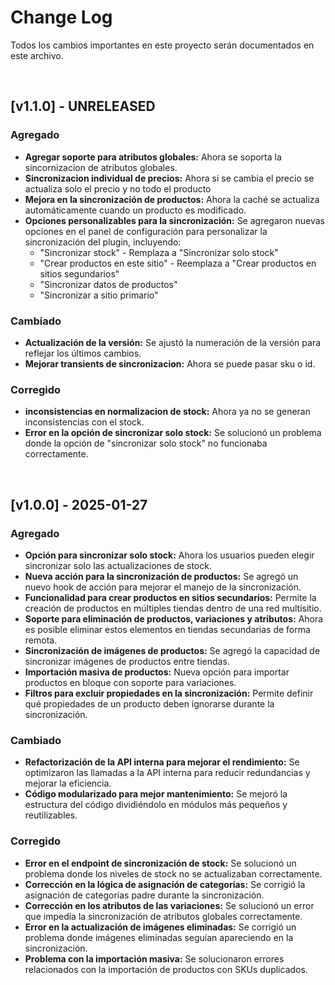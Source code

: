# Change Log  
Todos los cambios importantes en este proyecto serán documentados en este archivo.  

<br>  

## [v1.1.0] - UNRELEASED

### **Agregado**  

- **Agregar soporte para atributos globales:** Ahora se soporta la sincornizacion de atributos globales.
- **Sincronizacion individual de precios:** Ahora si se cambia el precio se actualiza solo el precio y no todo el producto
- **Mejora en la sincronización de productos:** Ahora la caché se actualiza automáticamente cuando un producto es modificado.  
- **Opciones personalizables para la sincronización:** Se agregaron nuevas opciones en el panel de configuración para personalizar la sincronización del plugin, incluyendo:  
  - "Sincronizar stock" - Remplaza a "Sincronizar solo stock"
  - "Crear productos en este sitio" - Reemplaza a "Crear productos en sitios segundarios"
  - "Sincronizar datos de productos"  
  - "Sincronizar a sitio primario"  

### **Cambiado**  

- **Actualización de la versión:** Se ajustó la numeración de la versión para reflejar los últimos cambios.  
- **Mejorar transients de sincronizacion:** Ahora se puede pasar sku o id.

### **Corregido**  

- **inconsistencias en normalizacion de stock:** Ahora ya no se generan inconsistencias con el stock.
- **Error en la opción de sincronizar solo stock:** Se solucionó un problema donde la opción de "sincronizar solo stock" no funcionaba correctamente.  

<br>  

## [v1.0.0] - 2025-01-27  

### **Agregado**  

- **Opción para sincronizar solo stock:** Ahora los usuarios pueden elegir sincronizar solo las actualizaciones de stock.  
- **Nueva acción para la sincronización de productos:** Se agregó un nuevo hook de acción para mejorar el manejo de la sincronización.  
- **Funcionalidad para crear productos en sitios secundarios:** Permite la creación de productos en múltiples tiendas dentro de una red multisitio.  
- **Soporte para eliminación de productos, variaciones y atributos:** Ahora es posible eliminar estos elementos en tiendas secundarias de forma remota.  
- **Sincronización de imágenes de productos:** Se agregó la capacidad de sincronizar imágenes de productos entre tiendas.  
- **Importación masiva de productos:** Nueva opción para importar productos en bloque con soporte para variaciones.  
- **Filtros para excluir propiedades en la sincronización:** Permite definir qué propiedades de un producto deben ignorarse durante la sincronización.  

### **Cambiado**  

- **Refactorización de la API interna para mejorar el rendimiento:** Se optimizaron las llamadas a la API interna para reducir redundancias y mejorar la eficiencia.  
- **Código modularizado para mejor mantenimiento:** Se mejoró la estructura del código dividiéndolo en módulos más pequeños y reutilizables.  

### **Corregido**  

- **Error en el endpoint de sincronización de stock:** Se solucionó un problema donde los niveles de stock no se actualizaban correctamente.  
- **Corrección en la lógica de asignación de categorías:** Se corrigió la asignación de categorías padre durante la sincronización.  
- **Corrección en los atributos de las variaciones:** Se solucionó un error que impedía la sincronización de atributos globales correctamente.  
- **Error en la actualización de imágenes eliminadas:** Se corrigió un problema donde imágenes eliminadas seguían apareciendo en la sincronización.  
- **Problema con la importación masiva:** Se solucionaron errores relacionados con la importación de productos con SKUs duplicados.  
